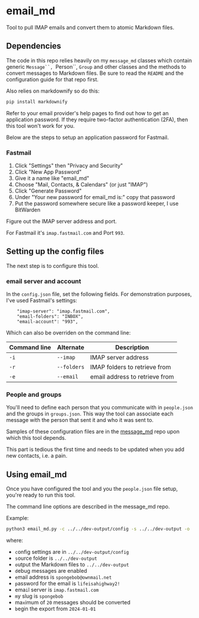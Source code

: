 # email_md

Tool to pull IMAP emails and convert them to atomic Markdown files. 

## Dependencies

The code in this repo relies heavily on my `message_md` classes which contain generic `Message``, `Person``, `Group` and other classes and the methods to convert messages to Markdown files. Be sure to read the `README` and the configuration guide for that repo first.

Also relies on markdownify so do this:

```bash
pip install markdownify
```

Refer to your email provider's help pages to find out how to get an application password. If they require two-factor authentication (2FA), then this tool won't work for you.

Below are the steps to setup an application password for Fastmail.

### Fastmail

1. Click "Settings" then "Privacy and Security"
2. Click "New App Password"
3. Give it a name like "email_md"
4. Choose "Mail, Contacts, & Calendars" (or just "IMAP")
5. Click "Generate Password"
6. Under "Your new password for email_md is:" copy that password
7. Put the password somewhere secure like a password keeper, I use BitWarden

Figure out the IMAP server address and port. 

For Fastmail it's `imap.fastmail.com` and Port `993`.

## Setting up the config files

The next step is to configure this tool.

### email server and account

In the `config.json` file, set the following fields. For demonstration purposes, I've used Fastmail's settings:

```
    "imap-server": "imap.fastmail.com",
    "email-folders": "INBOX",
    "email-account": "993",
```

Which can also be overriden on the command line:

Command line | Alternate | Description
--- | --- | ---
| `-i` | `--imap` | IMAP server address
| `-r` | `--folders` | IMAP folders to retrieve from
| `-e` | `--email` | email address to retrieve from

### People and groups

You'll need to define each person that you communicate with in `people.json` and the groups in `groups.json`. This way the tool can associate each message with the person that sent it and who it was sent to.

Samples of these configuration files are in the [message_md](https://github.com/thephm/message_md/tree/main/config) repo upon which this tool depends.

This part is tedious the first time and needs to be updated when you add new contacts, i.e. a pain.

## Using email_md

Once you have configured the tool and you the `people.json` file setup, you're ready to run this tool.

The command line options are described in the message_md repo.

Example:

```bash
python3 email_md.py -c ../../dev-output/config -s ../../dev-output -o ../../dev-output -d -e spongebob@ownmail.net -p lifeisahighway2! -i imap.fastmail.com -m spongebob -x 20 -b 2024-01-01
```

where:

- `c`onfig settings are in `../../dev-output/config`
- `s`ource folder is `../../dev-output`
- `o`utput the Markdown files to `../../dev-output`
- `d`ebug messages are enabled
- `e`mail address is `spongebob@ownmail.net`
- `p`assword for the email is `lifeisahighway2!`
- ema`i`l server is `imap.fastmail.com`
- `m`y slug is `spongebob`
- ma`x`imum of `20` messages should be converted
- `b`egin the export from `2024-01-01`

